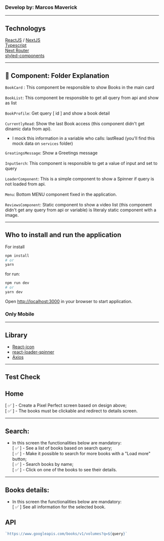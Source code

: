 
### Develop by: Marcos Maverick


---

## Technologys
[ReactJS](https://pt-br.reactjs.org/) / 
[NextJS](https://nextjs.org/)<br>
[Typescript](https://www.typescriptlang.org/)<br>
[Next Router](https://nextjs.org/docs/api-reference/next/router#userouter)<br>
[styled-components](https://styled-components.com/)

---

## 📁 Component: Folder Explanation

 `BookCard` : This component be responsible to show Books in the main card<br><br>
 `BookList`: This component be responsible to get all query from api and show as list<br><br>
 `BookProfile`: Get query [ id ] and show a book detail<br><br>
 `CurrentlyRead`: Show the last Book access (this component didn't get dinamic data from api).
- I mock this information in a variable who calls: lastRead (you'll find this mock data on `services` folder)

`GreatingsMessage`: Show a Greetings message<br><br>
`InputSerch`: This component is responsible to get a value of input and set to query<br><br>
`LoaderComponent`: This is a simple component to show a Spinner if query is not loaded from api.<br><br>
`Menu`: Bottom MENU component fixed in the application.<br><br>
`ReviewsComponent`: Static component to show a video list (this component didn't get any query from api or variable) is literaly static component with a image.




---
## Who to install and run the application

For install
```bash
npm install
# or
yarn
```
for run:

```bash
npm run dev
# or
yarn dev
```

Open [http://localhost:3000](http://localhost:3000) in your browser to start application.

### Only Mobile

---
## Library

- [React-icon](https://react-icons.github.io/react-icons/)
- [react-loader-spinner]()
- [Axios](https://www.npmjs.com/package/axios)

---


## Test Check
 ## Home
 [ ✅ ] - Create a Pixel Perfect screen based on design above; <br>
 [ ✅ ] - The books must be clickable and redirect to details screen.<br>
 

---

 ## Search:
 - In this screen the functionalities below are mandatory:<br>
 [ ✅ ] - See a list of books based on search query; <br>
 [ ✅ ] - Make it possible to search for more books with a "Load more" button;<br>
[ ✅ ] - Search books by name;<br>
[ ✅ ] - Click on one of the books to see their details.<br>

 ---

 ## Books details:
 - In this screen the functionalities below are mandatory:<br>
 [ ✅ ] See all information for the selected book. <br>


 ## API

```js
`https://www.googleapis.com/books/v1/volumes?q=${query}`
```




 



